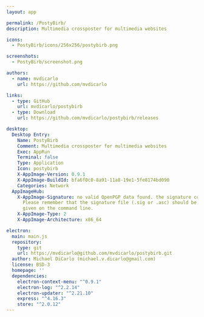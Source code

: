 ```yaml
---
layout: app

permalink: /PostyBirb/
description: Multimedia crossposter for multimedia websites

icons:
  - PostyBirb/icons/256x256/postybirb.png

screenshots:
  - PostyBirb/screenshot.png

authors:
  - name: mvdicarlo
    url: https://github.com/mvdicarlo

links:
  - type: GitHub
    url: mvdicarlo/postybirb
  - type: Download
    url: https://github.com/mvdicarlo/postybirb/releases

desktop:
  Desktop Entry:
    Name: PostyBirb
    Comment: Multimedia crossposter for multimedia websites
    Exec: AppRun
    Terminal: false
    Type: Application
    Icon: postybirb
    X-AppImage-Version: 0.9.1
    X-AppImage-BuildId: bfa6f0c0-8a91-11a8-19e1-5fe8174bd090
    Categories: Network
  AppImageHub:
    X-AppImage-Signature: no valid OpenPGP data found. the signature could not be verified.
      Please remember that the signature file (.sig or .asc) should be the first file
      given on the command line.
    X-AppImage-Type: 2
    X-AppImage-Architecture: x86_64

electron:
  main: main.js
  repository:
    type: git
    url: https://mvdicarlo@github.com/mvdicarlo/postybirb.git
  author: Michael DiCarlo (michael.v.dicarlo@gmail.com)
  license: BSD-3
  homepage: ''
  dependencies:
    electron-context-menu: "^0.9.1"
    electron-log: "^2.2.14"
    electron-updater: "^2.21.10"
    express: "^4.16.3"
    store: "^2.0.12"
---
```

